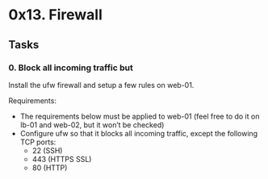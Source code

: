 # 0x13. Firewall
## Tasks
### 0. Block all incoming traffic but
Install the ufw firewall and setup a few rules on web-01.

Requirements:

- The requirements below must be applied to web-01 (feel free to do it on lb-01 and web-02, but it won’t be checked)
- Configure ufw so that it blocks all incoming traffic, except the following TCP ports:
   - 22 (SSH)
   - 443 (HTTPS SSL)
    - 80 (HTTP)
